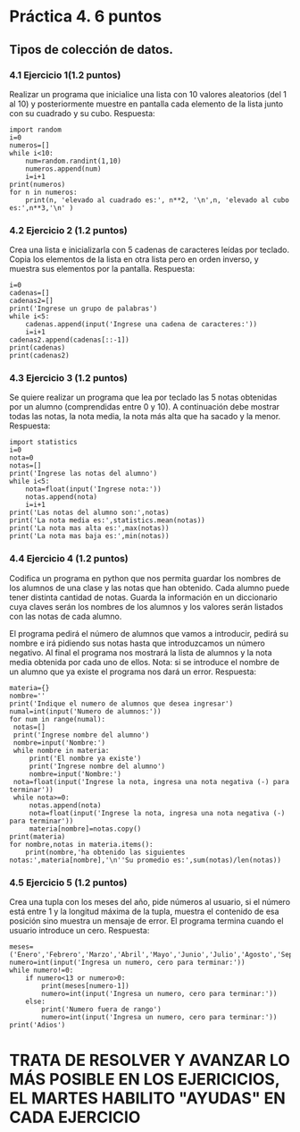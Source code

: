 # Práctica 4. 6 puntos
## Tipos de colección de datos.
### 4.1 Ejercicio 1(1.2 puntos)
Realizar un programa que inicialice una lista con 10 valores aleatorios (del 1 al 10)
y posteriormente muestre en pantalla cada elemento de la lista junto con su
cuadrado y su cubo.
Respuesta:

    import random
    i=0
    numeros=[]
    while i<10:
        num=random.randint(1,10)
        numeros.append(num)  
        i=i+1  
    print(numeros)
    for n in numeros:
        print(n, 'elevado al cuadrado es:', n**2, '\n',n, 'elevado al cubo es:',n**3,'\n' )

### 4.2 Ejercicio 2 (1.2 puntos)
Crea una lista e inicializarla con 5 cadenas de caracteres leídas por teclado. Copia
los elementos de la lista en otra lista pero en orden inverso, y muestra sus
elementos por la pantalla.
Respuesta:

    i=0
    cadenas=[]
    cadenas2=[]
    print('Ingrese un grupo de palabras')
    while i<5:
        cadenas.append(input('Ingrese una cadena de caracteres:'))
        i=i+1  
    cadenas2.append(cadenas[::-1])    
    print(cadenas)
    print(cadenas2) 

### 4.3 Ejercicio 3 (1.2 puntos)
Se quiere realizar un programa que lea por teclado las 5 notas obtenidas por un
alumno (comprendidas entre 0 y 10). A continuación debe mostrar todas las notas,
la nota media, la nota más alta que ha sacado y la menor.
Respuesta:

    import statistics
    i=0
    nota=0
    notas=[]
    print('Ingrese las notas del alumno')
    while i<5:
        nota=float(input('Ingrese nota:'))
        notas.append(nota)  
        i=i+1  
    print('Las notas del alumno son:',notas)
    print('La nota media es:',statistics.mean(notas))
    print('La nota mas alta es:',max(notas))
    print('La nota mas baja es:',min(notas))

### 4.4 Ejercicio 4 (1.2 puntos)
Codifica un programa en python que nos permita guardar los nombres de los
alumnos de una clase y las notas que han obtenido. Cada alumno puede tener
distinta cantidad de notas. Guarda la información en un diccionario cuya claves
serán los nombres de los alumnos y los valores serán listados con las notas de
cada alumno.


El programa pedirá el número de alumnos que vamos a introducir, pedirá su
nombre e irá pidiendo sus notas hasta que introduzcamos un número negativo. Al
final el programa nos mostrará la lista de alumnos y la nota media obtenida por
cada uno de ellos. Nota: si se introduce el nombre de un alumno que ya existe el
programa nos dará un error.
Respuesta:

    materia={}
    nombre=''
    print('Indique el numero de alumnos que desea ingresar')
    numal=int(input('Numero de alumnos:'))
    for num in range(numal):
     notas=[]   
     print('Ingrese nombre del alumno')
     nombre=input('Nombre:')
     while nombre in materia:
         print('El nombre ya existe')
         print('Ingrese nombre del alumno')
         nombre=input('Nombre:')
     nota=float(input('Ingrese la nota, ingresa una nota negativa (-) para terminar'))
     while nota>=0:
         notas.append(nota)
         nota=float(input('Ingrese la nota, ingresa una nota negativa (-) para terminar'))
         materia[nombre]=notas.copy()
    print(materia)
    for nombre,notas in materia.items():
        print(nombre,'ha obtenido las siguientes notas:',materia[nombre],'\n''Su promedio es:',sum(notas)/len(notas))

### 4.5 Ejercicio 5 (1.2 puntos)
Crea una tupla con los meses del año, pide números al usuario, si el número está
entre 1 y la longitud máxima de la tupla, muestra el contenido de esa posición sino
muestra un mensaje de error. El programa termina cuando el usuario introduce un
cero.
Respuesta:

    meses=('Enero','Febrero','Marzo','Abril','Mayo','Junio','Julio','Agosto','Septiembre','Octubre','Noviembre','Diciembre')
    numero=int(input('Ingresa un numero, cero para terminar:'))
    while numero!=0:
        if numero<13 or numero>0:
            print(meses[numero-1])
            numero=int(input('Ingresa un numero, cero para terminar:'))
        else:
            print('Numero fuera de rango')    
            numero=int(input('Ingresa un numero, cero para terminar:'))
    print('Adios')   

# TRATA DE RESOLVER Y AVANZAR LO MÁS POSIBLE EN LOS EJERICICIOS, EL MARTES HABILITO "AYUDAS" EN CADA EJERCICIO
